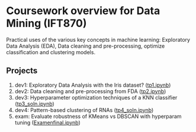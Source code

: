 # Coursework overview for Data Mining (IFT870)
Practical uses of the various key concepts in machine learning: Exploratory Data Analysis (EDA), Data cleaning and pre-processing, optimize classification and clustering models.

## Projects
1. dev1: Exploratory Data Analysis with the Iris dataset? ([tp1.ipynb](https://github.com/simlal/data-mining-assignments_bin710/raw/main/dev1_data_exploration/tp1.ipynb))
2. dev2: Data cleaning and pre-processing from FDA ([tp2.ipynb](https://github.com/simlal/data-mining-assignments_bin710/raw/main/dev2_preprocessing/tp2.ipynb))
3. dev3: Hyperparameter optimization techniques of a KNN classifier ([tp3_soln.ipynb](https://github.com/simlal/data-mining-assignments_bin710/blob/main/dev3_predictive-funcs/TP3_soln.ipynb))
4. dev4: Pattern-based clustering of RNAs ([tp4_soln.ipynb](https://github.com/simlal/data-mining-assignments_bin710/blob/main/dev4_descriptive-funcs/TP4_soln.ipynb))
5. exam: Evaluate robustness of KMeans vs DBSCAN with hyperparam tuning ([Examenfinal.ipynb](https://github.com/simlal/data-mining-assignments_bin710/blob/main/exam2/Examenfinal.ipynb))
